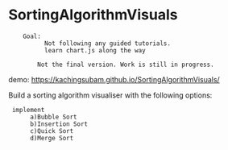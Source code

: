 # SortingAlgorithmVisuals

        Goal: 
              Not following any guided tutorials. 
              learn chart.js along the way
            
            Not the final version. Work is still in progress.
  
demo: https://kachingsubam.github.io/SortingAlgorithmVisuals/
 
  

  Build a sorting algorithm visualiser with the following options:

     implement 
          a)Bubble Sort
          b)Insertion Sort
          c)Quick Sort
          d)Merge Sort 
